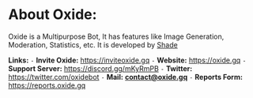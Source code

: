 
# __**About Oxide:**__
Oxide is a Multipurpose Bot, It has features like Image Generation, Moderation, Statistics, etc.
It is developed by [Shade](https://github.com/Soham-Suvarna)

**Links:**
`-` __Invite Oxide:__        https://inviteoxide.gq
`-` __Website:__               https://oxide.gq
`-` __Support Server:__   https://discord.gg/mKyRmPB
`-` __Twitter:__                 https://twitter.com/oxidebot
`-` __Mail:__                      **contact@oxide.gq**
`-` __Reports Form:__      https://reports.oxide.gq
